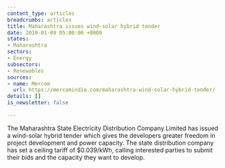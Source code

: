 ```yaml
---
content_type: articles
breadcrumbs: articles
title: Maharashtra issues wind-solar hybrid tender
date: 2019-01-09 05:00:00 +0000
states:
- Maharashtra
sectors:
- Energy
subsectors:
- Renewables
sources:
- name: Mercom
  url: https://mercomindia.com/maharashtra-wind-solar-hybrid-tender/
details: []
is_newsletter: false

---
```

The Maharashtra State Electricity Distribution Company Limited has issued a wind-solar hybrid tender which gives the developers greater freedom in project development and power capacity. The state distribution company has set a ceiling tariff of $0.039/kWh, calling interested parties to submit their bids and the capacity they want to develop.
